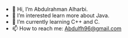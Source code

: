 - 👋 Hi, I’m Abdulrahman Alharbi.
- 👀 I’m interested learn more about Java.
- 🌱 I’m currently learning C++ and C.
- 📫 How to reach me: Abdulfh96@gmail.com

<!---
aalha21/aalha21 is a ✨ special ✨ repository because its `README.md` (this file) appears on your GitHub profile.
You can click the Preview link to take a look at your changes.
--->
